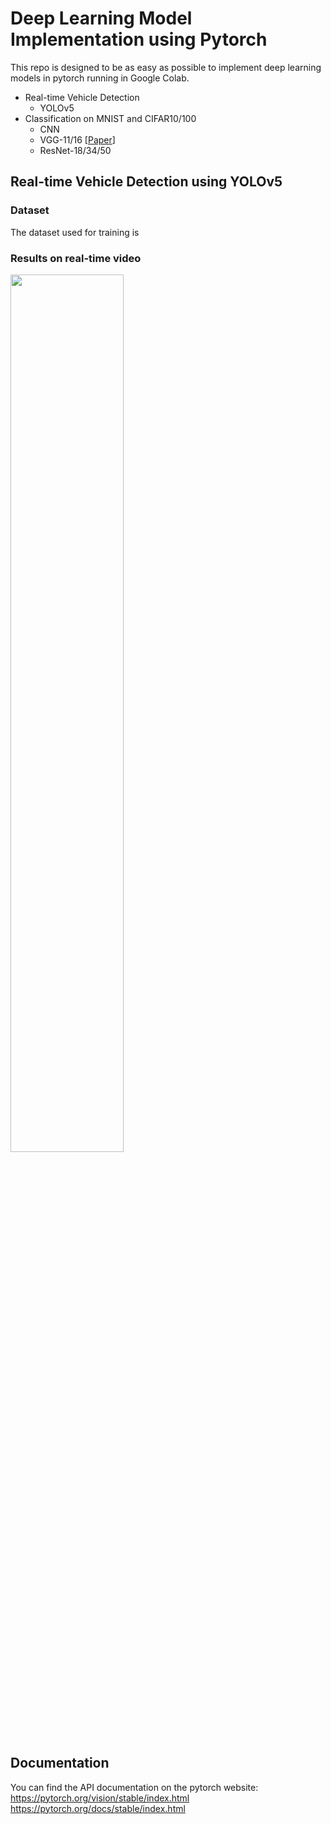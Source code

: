 # Deep Learning Model Implementation using Pytorch
This repo is designed to be as easy as possible to implement deep learning models in pytorch running in Google Colab. 
* Real-time Vehicle Detection 
  * YOLOv5
* Classification on MNIST and CIFAR10/100
  * CNN
  * VGG-11/16 [[Paper](https://arxiv.org/pdf/1409.1556v6.pdf)]
  * ResNet-18/34/50

## Real-time Vehicle Detection using YOLOv5

### Dataset 

The dataset used for training is 

### Results on real-time video
<img width="60%" src="https://user-images.githubusercontent.com/76892271/199302043-2e9540c6-e1eb-49eb-a82b-6e7737845265.gif"/>

## Documentation
You can find the API documentation on the pytorch website: https://pytorch.org/vision/stable/index.html
https://pytorch.org/docs/stable/index.html



